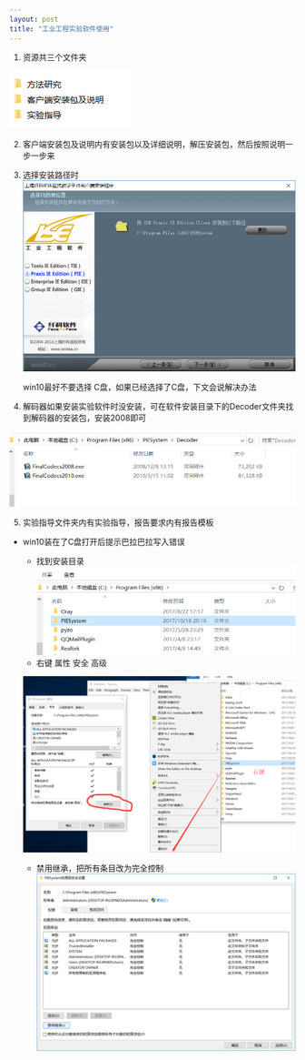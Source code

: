 ```yaml
---
layout: post
title: "工业工程实验软件使用"
---
```




1. 资源共三个文件夹

![工业工程实验资源](downloads\工业工程实验资源.png)

2. 客户端安装包及说明内有安装包以及详细说明，解压安装包，然后按照说明一步一步来

3. 选择安装路径时![工业工程实验软件安装路径](\downloads\工业工程实验软件安装路径.png)

   win10最好不要选择 C盘，如果已经选择了C盘，下文会说解决办法

4. 解码器如果安装实验软件时没安装，可在软件安装目录下的Decoder文件夹找到解码器的安装包，安装2008即可

![IE实验解码器](\downloads\IE实验解码器.png)

5. 实验指导文件夹内有实验指导，报告要求内有报告模板



* win10装在了C盘打开后提示巴拉巴拉写入错误

  * 找到安装目录![IE实验安装目录](\downloads\IE实验安装目录.png)
  * 右键 属性 安全 高级

  ![IE实验右键属性](\downloads\IE实验右键属性.png)

  * 禁用继承，把所有条目改为完全控制![禁用继承](\downloads\禁用继承.png)